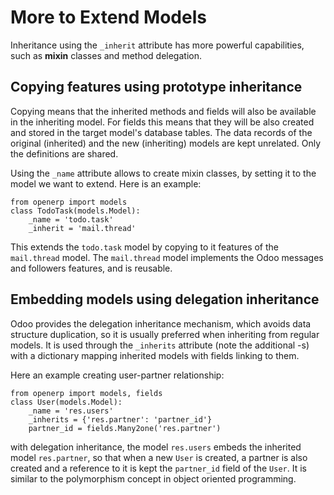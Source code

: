 # More to Extend Models

Inheritance using the `_inherit` attribute has more powerful capabilities, such as **mixin** classes and method delegation.


## Copying features using prototype inheritance

Copying means that the inherited methods and fields will also be available in the inheriting model. For fields this means that they will be also created and stored in the target model's database tables. The data records of the original (inherited) and the new (inheriting) models are kept unrelated. Only the definitions are shared.

Using the `_name` attribute allows to create mixin classes, by setting it to the model we want to extend. Here is an example:
```
from openerp import models
class TodoTask(models.Model):
	_name = 'todo.task'
	_inherit = 'mail.thread'
```
This extends the `todo.task` model by copying to it features of the `mail.thread` model. The `mail.thread` model implements the Odoo messages and followers features, and is reusable.


## Embedding models using delegation inheritance

Odoo provides the delegation inheritance mechanism, which avoids data structure duplication, so it is usually preferred when inheriting from regular models. It is used through the `_inherits` attribute (note the additional -s) with a dictionary mapping inherited models with fields linking to them.

Here an example creating user-partner relationship:
```
from openerp import models, fields
class User(models.Model):
	_name = 'res.users'
	_inherits = {'res.partner': 'partner_id'}
	partner_id = fields.Many2one('res.partner')
```
with delegation inheritance, the model `res.users` embeds the inherited model `res.partner`, so that when a new `User` is created, a partner is also created and a reference to it is kept the `partner_id` field of the `User`. It is similar to the polymorphism concept in object oriented programming.